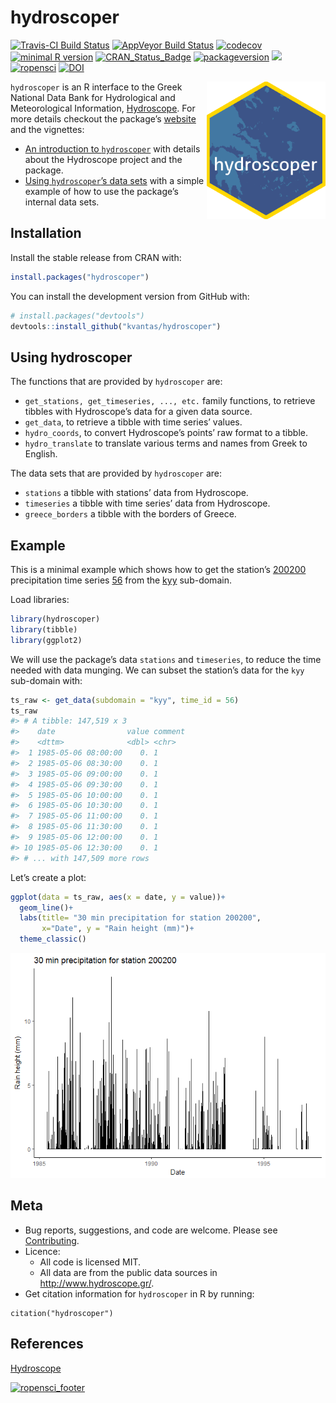 hydroscoper
================

<!-- README.md is generated from README.Rmd. Please edit that file -->

[![Travis-CI Build
Status](https://travis-ci.org/ropensci/hydroscoper.svg?branch=master)](https://travis-ci.org/ropensci/hydroscoper)
[![AppVeyor Build
Status](https://ci.appveyor.com/api/projects/status/github/ropensci/hydroscoper?branch=master&svg=true)](https://ci.appveyor.com/project/ropensci/hydroscoper)
[![codecov](https://codecov.io/github/ropensci/hydroscoper/branch/master/graphs/badge.svg)](https://codecov.io/gh/ropensci/hydroscoper)
[![minimal R
version](https://img.shields.io/badge/R%3E%3D-3.4.0-6666ff.svg)](https://cran.r-project.org/)
[![CRAN\_Status\_Badge](http://www.r-pkg.org/badges/version/hydroscoper)](https://cran.r-project.org/package=hydroscoper)
[![packageversion](https://img.shields.io/badge/Package%20version-1.0.0-orange.svg?style=flat-square)](https://github.com/ropensci/hydroscoper)
[![](https://cranlogs.r-pkg.org/badges/grand-total/hydroscoper)](http://cran.rstudio.com/web/packages/hydroscoper/index.html)
[![ropensci](https://badges.ropensci.org/185_status.svg)](https://github.com/ropensci/onboarding/issues/185)
[![DOI](https://zenodo.org/badge/114094911.svg)](https://zenodo.org/badge/latestdoi/114094911)

<img src="man/figures/hydroscoper_hex.png" align="right" height="220"/>

`hydroscoper` is an R interface to the Greek National Data Bank for
Hydrological and Meteorological Information,
[Hydroscope](http://www.hydroscope.gr/). For more details checkout the
package’s [website](https://ropensci.github.io/hydroscoper/) and the
vignettes:

  - [An introduction to
    `hydroscoper`](https://ropensci.github.io/hydroscoper/articles/intro_hydroscoper.html)
    with details about the Hydroscope project and the package.
  - [Using `hydroscoper`’s data
    sets](https://ropensci.github.io/hydroscoper/articles/stations_with_data.html)
    with a simple example of how to use the package’s internal data
    sets.

## Installation

Install the stable release from CRAN with:

``` r
install.packages("hydroscoper")
```

You can install the development version from GitHub with:

``` r
# install.packages("devtools")
devtools::install_github("kvantas/hydroscoper")
```

## Using hydroscoper

The functions that are provided by `hydroscoper` are:

  - `get_stations, get_timeseries, ..., etc.` family functions, to
    retrieve tibbles with Hydroscope’s data for a given data source.
  - `get_data`, to retrieve a tibble with time series’ values.  
  - `hydro_coords`, to convert Hydroscope’s points’ raw format to a
    tibble.
  - `hydro_translate` to translate various terms and names from Greek to
    English.

The data sets that are provided by `hydroscoper` are:

  - `stations` a tibble with stations’ data from Hydroscope.
  - `timeseries` a tibble with time series’ data from Hydroscope.
  - `greece_borders` a tibble with the borders of Greece.

## Example

This is a minimal example which shows how to get the station’s
[200200](\(http://kyy.hydroscope.gr/stations/d/200200/\)) precipitation
time series [56](http://kyy.hydroscope.gr/timeseries/d/56/) from the
[kyy](http://kyy.hydroscope.gr) sub-domain.

Load libraries:

``` r
library(hydroscoper)
library(tibble)
library(ggplot2)
```

We will use the package’s data `stations` and `timeseries`, to reduce
the time needed with data munging. We can subset the station’s data for
the `kyy` sub-domain with:

``` r
ts_raw <- get_data(subdomain = "kyy", time_id = 56)
ts_raw
#> # A tibble: 147,519 x 3
#>    date                value comment
#>    <dttm>              <dbl> <chr>  
#>  1 1985-05-06 08:00:00    0. 1      
#>  2 1985-05-06 08:30:00    0. 1      
#>  3 1985-05-06 09:00:00    0. 1      
#>  4 1985-05-06 09:30:00    0. 1      
#>  5 1985-05-06 10:00:00    0. 1      
#>  6 1985-05-06 10:30:00    0. 1      
#>  7 1985-05-06 11:00:00    0. 1      
#>  8 1985-05-06 11:30:00    0. 1      
#>  9 1985-05-06 12:00:00    0. 1      
#> 10 1985-05-06 12:30:00    0. 1      
#> # ... with 147,509 more rows
```

Let’s create a plot:

``` r
ggplot(data = ts_raw, aes(x = date, y = value))+
  geom_line()+
  labs(title= "30 min precipitation for station 200200",
       x="Date", y = "Rain height (mm)")+
  theme_classic()
```

![](man/figures/README-plot_time_series-1.png)<!-- -->

## Meta

  - Bug reports, suggestions, and code are welcome. Please see
    [Contributing](/CONTRIBUTING.md).
  - Licence:
      - All code is licensed MIT.
      - All data are from the public data sources in
        <http://www.hydroscope.gr/>.
  - Get citation information for `hydroscoper` in R by
running:

<!-- end list -->

    citation("hydroscoper")

## References

[Hydroscope](http://www.hydroscope.gr/)

[![ropensci\_footer](http://ropensci.org/public_images/github_footer.png)](https://ropensci.org)
